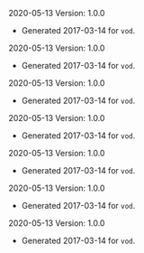2020-05-13 Version: 1.0.0
- Generated 2017-03-14 for `vod`.

2020-05-13 Version: 1.0.0
- Generated 2017-03-14 for `vod`.

2020-05-13 Version: 1.0.0
- Generated 2017-03-14 for `vod`.

2020-05-13 Version: 1.0.0
- Generated 2017-03-14 for `vod`.

2020-05-13 Version: 1.0.0
- Generated 2017-03-14 for `vod`.

2020-05-13 Version: 1.0.0
- Generated 2017-03-14 for `vod`.

2020-05-13 Version: 1.0.0
- Generated 2017-03-14 for `vod`.

